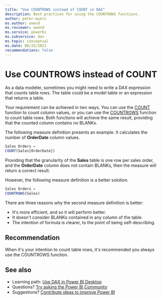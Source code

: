 ```yaml
---
title: "Use COUNTROWS instead of COUNT in DAX"
description: Best practices for using the COUNTROWS functions.
author: peter-myers
ms.author: owend
ms.reviewer: owend
ms.service: powerbi 
ms.subservice: dax
ms.topic: conceptual
ms.date: 08/25/2021
recommendations: false
---
```


# Use COUNTROWS instead of COUNT

As a data modeler, sometimes you might need to write a DAX expression that counts table rows. The table could be a model table or an expression that returns a table.

Your requirement can be achieved in two ways. You can use the [COUNT](../count-function-dax.md) function to count column values, or you can use the [COUNTROWS](../countrows-function-dax.md) function to count table rows. Both functions will achieve the same result, providing that the counted column contains no BLANKs.

The following measure definition presents an example. It calculates the number of **OrderDate** column values.

```js
Sales Orders =
COUNT(Sales[OrderDate])
```

Providing that the granularity of the **Sales** table is one row per sales order, and the **OrderDate** column does not contain BLANKs, then the measure will return a correct result.

However, the following measure definition is a better solution.

```js
Sales Orders =
COUNTROWS(Sales)
```

There are three reasons why the second measure definition is better:

- It's more efficient, and so it will perform better.
- It doesn't consider BLANKs contained in any column of the table.
- The intention of formula is clearer, to the point of being self-describing.

## Recommendation

When it's your intention to count table rows, it's recommended you always use the COUNTROWS function.

## See also

- Learning path: [Use DAX in Power BI Desktop](/training/paths/dax-power-bi/)
- Questions? [Try asking the Power BI Community](https://community.powerbi.com/)
- Suggestions? [Contribute ideas to improve Power BI](https://ideas.powerbi.com)
